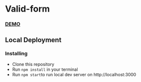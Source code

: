 # Valid-form

### [DEMO](https://lizakrasn.github.io/Tabs/)

## Local Deployment  
### Installing
* Сlone this repository
* Run `npm install` in your terminal
* Run `npm start`to run local dev server on http://localhost:3000
